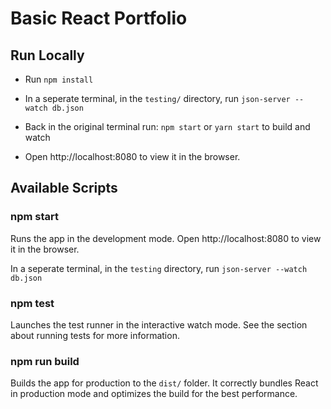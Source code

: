 # Basic React Portfolio

## Run Locally

- Run `npm install`

- In a seperate terminal, in the `testing/` directory, run `json-server --watch db.json`

- Back in the original terminal run: `npm start` or `yarn start` to build and watch

- Open http://localhost:8080 to view it in the browser.

## Available Scripts

### npm start

Runs the app in the development mode.
Open http://localhost:8080 to view it in the browser.

In a seperate terminal, in the `testing` directory, run `json-server --watch db.json`

### npm test

Launches the test runner in the interactive watch mode.
See the section about running tests for more information.

### npm run build

Builds the app for production to the `dist/` folder.
It correctly bundles React in production mode and optimizes the build for the best performance.

